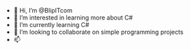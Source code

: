 - 👋 Hi, I’m @BlipITcom
- 👀 I’m interested in learning more about C#
- 🌱 I’m currently learning C#
- 💞️ I’m looking to collaborate on simple programming projects
- 📫 

<!---
BlipITcom/BlipITcom is a ✨ special ✨ repository because its `README.md` (this file) appears on your GitHub profile.
You can click the Preview link to take a look at your changes.
--->
